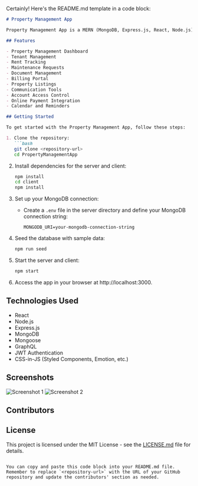 Certainly! Here's the README.md template in a code block:

```markdown
# Property Management App

Property Management App is a MERN (MongoDB, Express.js, React, Node.js) stack single-page application designed to streamline property management operations. It provides a centralized platform for managing properties, tenants, billing processes, and more.

## Features

- Property Management Dashboard
- Tenant Management
- Rent Tracking
- Maintenance Requests
- Document Management
- Billing Portal
- Property Listings
- Communication Tools
- Account Access Control
- Online Payment Integration
- Calendar and Reminders

## Getting Started

To get started with the Property Management App, follow these steps:

1. Clone the repository:
   ```bash
   git clone <repository-url>
   cd PropertyManagementApp
   ```

2. Install dependencies for the server and client:
   ```bash
   npm install
   cd client
   npm install
   ```

3. Set up your MongoDB connection:
   - Create a `.env` file in the server directory and define your MongoDB connection string:
     ```
     MONGODB_URI=your-mongodb-connection-string
     ```

4. Seed the database with sample data:
   ```bash
   npm run seed
   ```

5. Start the server and client:
   ```bash
   npm start
   ```

6. Access the app in your browser at http://localhost:3000.

## Technologies Used

- React
- Node.js
- Express.js
- MongoDB
- Mongoose
- GraphQL
- JWT Authentication
- CSS-in-JS (Styled Components, Emotion, etc.)

## Screenshots

![Screenshot 1](/client/public/screenshot1.png)
![Screenshot 2](/client/public/screenshot2.png)

## Contributors


## License

This project is licensed under the MIT License - see the [LICENSE.md](LICENSE.md) file for details.
```

You can copy and paste this code block into your README.md file. Remember to replace `<repository-url>` with the URL of your GitHub repository and update the contributors' section as needed.
